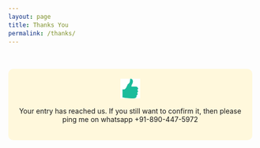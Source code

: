 ```yaml
---
layout: page
title: Thanks You
permalink: /thanks/
---
```


<br />
<br />
<div class="thanks"><img src="/images/thumbs-up.svg" alt="redgadgets-thank-you"><br><p>Your entry has reached us. If you still want to confirm it, then please ping me on whatsapp +91-890-447-5972 </p>
</div>

      

 <style>
.thanks{
    width: 90%;
    padding:20px;
    text-align: center;
    background-color: #fff8dc;
    border-radius: 10px;
    margin-bottom: 7em;
    }
   
.thanks img {
    width: 40px;
} 
 </style>